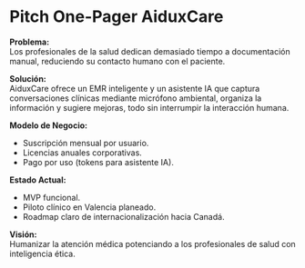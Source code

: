 # Pitch One-Pager AiduxCare

**Problema:**  
Los profesionales de la salud dedican demasiado tiempo a documentación manual, reduciendo su contacto humano con el paciente.

**Solución:**  
AiduxCare ofrece un EMR inteligente y un asistente IA que captura conversaciones clínicas mediante micrófono ambiental, organiza la información y sugiere mejoras, todo sin interrumpir la interacción humana.

**Modelo de Negocio:**  
- Suscripción mensual por usuario.
- Licencias anuales corporativas.
- Pago por uso (tokens para asistente IA).

**Estado Actual:**  
- MVP funcional.
- Piloto clínico en Valencia planeado.
- Roadmap claro de internacionalización hacia Canadá.

**Visión:**  
Humanizar la atención médica potenciando a los profesionales de salud con inteligencia ética.
